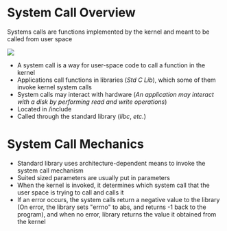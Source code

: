 # System Call Overview

Systems calls are functions implemented by the kernel and meant to be called from user space

![](https://github.com/JonmarCorpuz/SecondBrain/blob/main/Assets/Screenshot%202024-11-02%20071933.png)

* A system call is a way for user-space code to call a function in the kernel
* Applications call functions in libraries (*Std C Lib*), which some of them invoke kernel system calls
* System calls may interact with hardware (*An application may interact with a disk by performing read and write operations*)
* Located in /include
* Called through the standard library (*libc*, *etc.*)

# System Call Mechanics

* Standard library uses architecture-dependent means to invoke the system call mechanism
* Suited sized parameters are usually put in parameters
* When the kernel is invoked, it determines which system call that the user space is trying to call and calls it
* If an error occurs, the system calls return a negative value to the library (On error, the library sets "errno" to abs, and returns -1 back to the program), and when no error, library returns the value it obtained from the kernel
